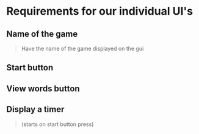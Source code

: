 # Requirements for our individual UI's

## Name of the game
> Have the name of the game displayed on the gui


## Start button


## View words button

## Display a timer 
>(starts on start button press)